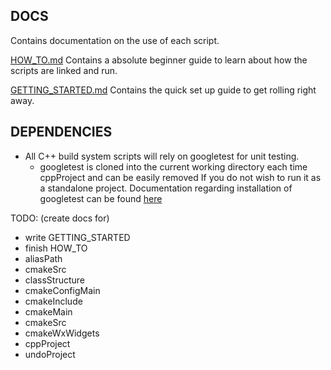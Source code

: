 ## DOCS

Contains documentation on the use of each script.

[HOW_TO.md](https://github.com/PIesPnuema/Scripts/blob/main/docs/HOW_TO.md) Contains a absolute beginner guide to learn about how the scripts are linked and run.

[GETTING_STARTED.md](https://github.com/PIesPnuema/Scripts/blob/main/docs/GETTING_STARTED.md) Contains the quick set up guide to get rolling right away.

## DEPENDENCIES

- All C++ build system scripts will rely on googletest for unit testing.
    - googletest is cloned into the current working directory each time cppProject and can be easily removed If you do not wish to run it as a standalone project. Documentation regarding installation of googletest can be found [here](https://github.com/google/googletest/blob/main/googletest/README.md)

TODO: (create docs for)

- write GETTING_STARTED
- finish HOW_TO
- aliasPath
- cmakeSrc
- classStructure
- cmakeConfigMain
- cmakeInclude
- cmakeMain
- cmakeSrc
- cmakeWxWidgets
- cppProject
- undoProject

